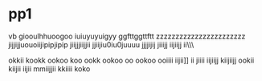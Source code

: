 # pp1
vb
giooulhhuoogoo
iuiuyuyuigyy
ggfttggttftt
zzzzzzzzzzzzzzzzzzzzzzz
jijjijjuouoiijipipjipip  jiijjjiijjii  jjiijiu0iu0juuuu
jjjjijij  jiiijj  iijiijj  ii\\\\\\

okkii
kookk
ookoo
koo
ookk
ookoo
oo
ookoo
ooiiii  iijii]]
ii
jiiii
iijiijj
kiijiijj
ookii
kiijii
iijii
mmiijjii
kkiiii
koko
